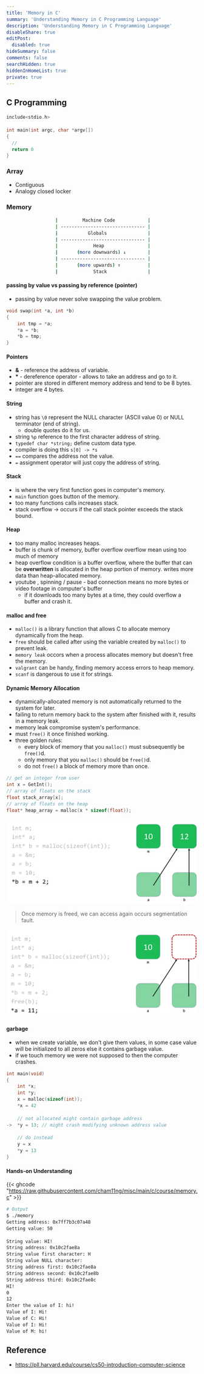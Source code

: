 ```yaml
---
title: 'Memory in C'
summary: 'Understanding Memory in C Programming Language'
description: 'Understanding Memory in C Programming Language'
disableShare: true
editPost:
  disabled: true
hideSummary: false
comments: false
searchHidden: true
hiddenInHomeList: true
private: true
---
```


## C Programming

```c
include<stdio.h>

int main(int argc, char *argv[])
{
  //
  return 0
}
```

### Array

- Contiguous
- Analogy closed locker

### Memory

```bash
                  |         Machine Code            |
                  | ------------------------------- |
                  |           Globals               |
                  | ------------------------------- |
                  |             Heap                |
                  |       (more downwards) ↓        |
                  | ------------------------------- |
                  |       (more upwards) ↑          |
                  |             Stack               |
```

#### passing by value vs passing by reference (pointer)

- passing by value never solve swapping the value problem.

```c
void swap(int *a, int *b)
{
    int tmp = *a;
    *a = *b;
    *b = tmp;
}
```

#### Pointers

- **&** - reference the address of variable.
- **\*** - dereference operator - allows to take an address and go to it.
- pointer are stored in different memory address and tend to be 8 bytes.
- integer are 4 bytes.

#### String

- string has `\0` represent the NULL character (ASCII value 0) or NULL terminator (end of string).
  - double quotes do it for us.
- string `%p` reference to the first character address of string.
- `typedef char *string;` define custom data type.
- compiler is doing this `s[0] -> *s`
- `==` compares the address not the value.
- `=` assignment operator will just copy the address of string.

#### Stack

- is where the very first function goes in computer's memory.
- `main` function goes button of the memory.
- too many functions calls increases stack.
- stack overflow -> occurs if the call stack pointer exceeds the stack bound.

#### Heap

- too many malloc increases heaps.
- buffer is chunk of memory, buffer overflow overflow mean using too much of memory
- heap overflow condition is a buffer overflow, where the buffer that can be **overwritten** is allocated in the heap portion of memory. writes more data than heap-allocated memory.
- youtube , spinning / pause - bad connection means no more bytes or video footage in computer's buffer
  - if it downloads too many bytes at a time, they could overflow a buffer and crash it.

#### malloc and free

- `malloc()` is a library function that allows C to allocate memory dynamically from the heap.
- `free` should be called after using the variable created by `malloc()` to prevent leak.
- `memory leak` occors when a process allocates memory but doesn't free the memory.
- `valgrant` can be handy, finding memory access errors to heap memory.
- `scanf` is dangerous to use it for strings.

#### Dynamic Memory Allocation

- dynamically-allocated memory is not automatically returned to the system for later.
- failing to return memory back to the system after finished with it, results in a memory leak.
- memory leak compromise system's performance.
- must `free()` it once finished working.
- three golden rules:
  - every block of memory that you `malloc()` must subsequently be `free()`d.
  - only memory that you `malloc()` should be `free()`d.
  - do not `free()` a block of memory more than once.

```c
// get an integer from user
int x = GetInt();
// array of floats on the stack
float stack_array[x];
// array of floats on the heap
float* heap_array = malloc(x * sizeof(float));
```

![Malloc](img/malloc.webp)

> Once memory is freed, we can access again occurs segmentation fault.

![Segmentation Fault](img/segmentation-fault.webp)

#### garbage

- when we create variable, we don't give them values, in some case value will be initialized to all zeros else it contains garbage value.
- if we touch memory we were not supposed to then the computer crashes.

```c
int main(void)
{
    int *x;
    int *y;
    x = malloc(sizeof(int));
    *x = 42

    // not allocated might contain garbage address
->  *y = 13; // might crash modifying unknown address value

    // do instead
    y = x
    *y = 13
}
```

#### Hands-on Understanding

{{< ghcode "https://raw.githubusercontent.com/cham11ng/misc/main/c/course/memory.c" >}}

```bash
# Output
$ ./memory
Getting address: 0x7ff7b3c07a48
Getting value: 50

String value: HI!
String address: 0x10c2fae8a
String value first character: H
String value NULL character:
String address first: 0x10c2fae8a
String address second: 0x10c2fae8b
String address third: 0x10c2fae8c
HI!
0
12
Enter the value of I: hi!
Value of I: Hi!
Value of C: Hi!
Value of I: Hi!
Value of M: hi!
```

## Reference

- <https://pll.harvard.edu/course/cs50-introduction-computer-science>
